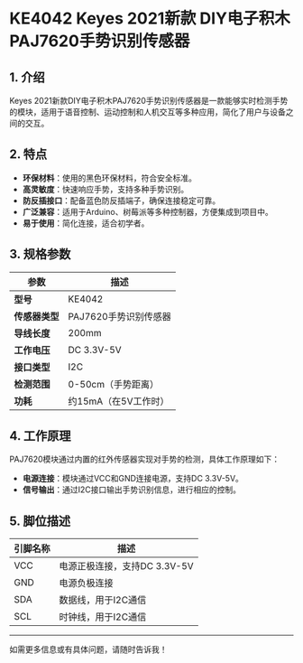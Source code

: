 
# KE4042 Keyes 2021新款 DIY电子积木 PAJ7620手势识别传感器

## 1. 介绍

Keyes 2021新款DIY电子积木PAJ7620手势识别传感器是一款能够实时检测手势的模块，适用于语音控制、运动控制和人机交互等多种应用，简化了用户与设备之间的交互。

## 2. 特点

- **环保材料**：使用的黑色环保材料，符合安全标准。
- **高灵敏度**：快速响应手势，支持多种手势识别。
- **防反插接口**：配备蓝色防反插端子，确保连接稳定可靠。
- **广泛兼容**：适用于Arduino、树莓派等多种控制器，方便集成到项目中。
- **易于使用**：简化连接，适合初学者。

## 3. 规格参数

| 参数          | 描述                     |
|---------------|-------------------------|
| **型号**      | KE4042                  |
| **传感器类型**| PAJ7620手势识别传感器   |
| **导线长度**  | 200mm                   |
| **工作电压**  | DC 3.3V-5V             |
| **接口类型**  | I2C                      |
| **检测范围**  | 0-50cm（手势距离）      |
| **功耗**      | 约15mA（在5V工作时）    |

## 4. 工作原理

PAJ7620模块通过内置的红外传感器实现对手势的检测，具体工作原理如下：

- **电源连接**：模块通过VCC和GND连接电源，支持DC 3.3V-5V。
- **信号输出**：通过I2C接口输出手势识别信息，进行相应的控制。

## 5. 脚位描述

| 引脚名称 | 描述                             |
|----------|----------------------------------|
| VCC      | 电源正极连接，支持DC 3.3V-5V    |
| GND      | 电源负极连接                     |
| SDA      | 数据线，用于I2C通信             |
| SCL      | 时钟线，用于I2C通信             |

---

如需更多信息或有具体问题，请随时告诉我！
